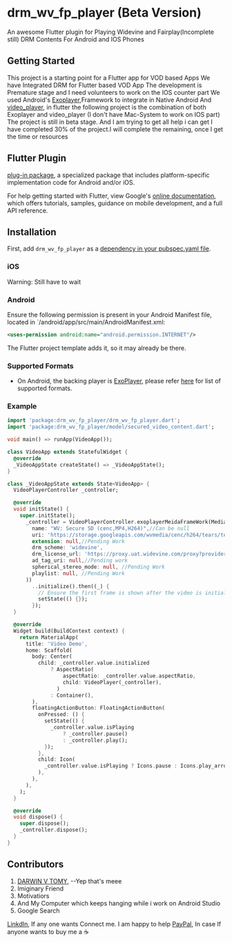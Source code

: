 
# drm_wv_fp_player (Beta Version)

An awesome  Flutter plugin for Playing Widevine and Fairplay(Incomplete still) DRM Contents For Android and IOS Phones

## Getting Started

This project is a starting point for a Flutter app for VOD based Apps
We have Integrated DRM for Flutter based VOD App
The development is Premature stage and I need volunteers to work on the IOS counter part
We used Android's [Exoplayer](https://github.com/google/ExoPlayer),Framework to integrate in Native Android
And [video_player](https://github.com/flutter/plugins/tree/master/packages/video_player), in flutter
the following project is the combination of both Exoplayer and video_player (I don't have Mac-System to work on IOS part)
The project is still in beta stage. And I am trying to get all help i can get
I have completed 30% of the project.I will complete the remaining, once I get the time or resources

## Flutter Plugin
[plug-in package](https://flutter.io/developing-packages/),
a specialized package that includes platform-specific implementation code for
Android and/or iOS.


For help getting started with Flutter, view Google's 
[online documentation](https://flutter.io/docs), which offers tutorials, 
samples, guidance on mobile development, and a full API reference.




## Installation

First, add `drm_wv_fp_player` as a [dependency in your pubspec.yaml file](https://flutter.io/using-packages/).

### iOS

Warning: Still have to wait


### Android

Ensure the following permission is present in your Android Manifest file, located in `<project root>/android/app/src/main/AndroidManifest.xml:

```xml
<uses-permission android:name="android.permission.INTERNET"/>
```

The Flutter project template adds it, so it may already be there.


### Supported Formats

- On Android, the backing player is [ExoPlayer](https://google.github.io/ExoPlayer/),
  please refer [here](https://google.github.io/ExoPlayer/supported-formats.html) for list of supported formats.


### Example

```dart
import 'package:drm_wv_fp_player/drm_wv_fp_player.dart';
import 'package:drm_wv_fp_player/model/secured_video_content.dart';

void main() => runApp(VideoApp());

class VideoApp extends StatefulWidget {
  @override
  _VideoAppState createState() => _VideoAppState();
}

class _VideoAppState extends State<VideoApp> {
  VideoPlayerController _controller;

  @override
  void initState() {
    super.initState();
      _controller = VideoPlayerController.exoplayerMeidaFrameWork(MediaContent(
        name: "WV: Secure SD (cenc,MP4,H264)",//Can be null
        uri: 'https://storage.googleapis.com/wvmedia/cenc/h264/tears/tears_sd.mpd',//Google Test Content
        extension: null,//Pending Work
        drm_scheme: 'widevine',
        drm_license_url: 'https://proxy.uat.widevine.com/proxy?provider=widevine_test', //Google Test License
        ad_tag_uri: null,//Pending work
        spherical_stereo_mode: null, //Pending Work
        playlist: null, //Pending Work
      ))
        ..initialize().then((_) {
          // Ensure the first frame is shown after the video is initialized, even before the play button has been pressed.
          setState(() {});
        });
  }

  @override
  Widget build(BuildContext context) {
    return MaterialApp(
      title: 'Video Demo',
      home: Scaffold(
        body: Center(
          child: _controller.value.initialized
              ? AspectRatio(
                  aspectRatio: _controller.value.aspectRatio,
                  child: VideoPlayer(_controller),
                )
              : Container(),
        ),
        floatingActionButton: FloatingActionButton(
          onPressed: () {
            setState(() {
              _controller.value.isPlaying
                  ? _controller.pause()
                  : _controller.play();
            });
          },
          child: Icon(
            _controller.value.isPlaying ? Icons.pause : Icons.play_arrow,
          ),
        ),
      ),
    );
  }

  @override
  void dispose() {
    super.dispose();
    _controller.dispose();
  }
}
```


## Contributors

1. [DARWIN V TOMY](https://github.com/darwinvtomy), --Yep that's meee
2. Imiginary Friend
3. Motivatiors
4. And My Computer which keeps hanging while i work on Android Studio
5. Google Search


[LinkdIn](https://www.linkedin.com/in/darwin-v-tomy-15177711/), If any one wants Connect me. I am happy to help
[PayPal](https://paypal.me/darwinvtomy?locale.x=en_GB), In case If anyone wants to buy me a :coffee:

